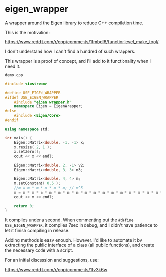 
# eigen_wrapper
A wrapper around the [Eigen](https://eigen.tuxfamily.org/)  library to reduce C++ compilation time.

This is the motivation:

https://www.reddit.com/r/cpp/comments/1fmbdl6/functionlevel_make_tool/

I don't understand how I can't find a hundred of such wrappers.

This wrapper is a proof of concept, and I'll add to it functionality when I need it.

`demo.cpp`

```cpp
#include <iostream>

#define USE_EIGEN_WRAPPER
#ifdef USE_EIGEN_WRAPPER
    #include "eigen_wrapper.h"
    namespace Eigen = EigenWrapper;
#else
    #include <Eigen/Core>
#endif

using namespace std;

int main() {
    Eigen::Matrix<double, -1, -1> x;
    x.resize( 2, 1 );
    x.setZero();
    cout << x << endl;

    Eigen::Matrix<double, 2, -1> v2;
    Eigen::Matrix<double, 3, 3> m3;

    Eigen::Matrix<double, 4, 4> m;
    m.setConstant( 0.5 );
    //m = m * m * m * m * m; // m^5
    m = m * m * m * m * m * m * m * m * m * m * m * m * m * m * m * m * m * m * m * m * m * m * m * m * m * m * m * m * m * m * m * m * m * m * m * m * m * m * m * m * m * m * m * m * m * m * m * m * m * m; // m^50
    cout << m << endl;

    return 0;
}
```

It compiles under a second.
When commenting out the `#define USE_EIGEN_WRAPPER`, it compiles 7sec in debug, and I didn't have patience to let it finish compiling in release.

Adding methods is easy enough. However, I'd like to automate it by extracting the public interface of a class (all public functions), and create the necessary code with a script.

For an initial discussion and suggestions, use:

https://www.reddit.com/r/cpp/comments/1fv3k6w



